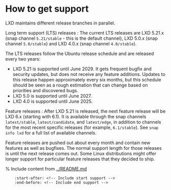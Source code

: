 # How to get support

<!-- Include start release -->

LXD maintains different release branches in parallel.

Long term support (LTS) releases
: The current LTS releases are LXD 5.21.x (snap channel `5.21/stable` - this is the default channel), LXD 5.0.x (snap channel `5.0/stable`) and LXD 4.0.x (snap channel `4.0/stable`).

  The LTS releases follow the Ubuntu release schedule and are released every two years:

  - LXD 5.21 is supported until June 2029.
    It gets frequent bugfix and security updates, but does not receive any feature additions.
    Updates to this release happen approximately every six months, but this schedule should be seen as a rough estimation that can change based on priorities and discovered bugs.
  - LXD 5.0 is supported until June 2027.
  - LXD 4.0 is supported until June 2025.

Feature releases
: After LXD 5.21 is released, the next feature release will be LXD 6.x (starting with 6.1).
  It is available through the snap channels `latest/stable`, `latest/candidate`, and `latest/edge`, in addition to channels for the most recent specific releases (for example, `6.1/stable`).
  See `snap info lxd` for a full list of available channels.

  Feature releases are pushed out about every month and contain new features as well as bugfixes.
  The normal support length for those releases is until the next release comes out.
  Some Linux distributions might offer longer support for particular feature releases that they decided to ship.

<!-- Include end release -->

% Include content from [../README.md](../README.md)
```{include} ../README.md
    :start-after: <!-- Include start support -->
    :end-before: <!-- Include end support -->
```
